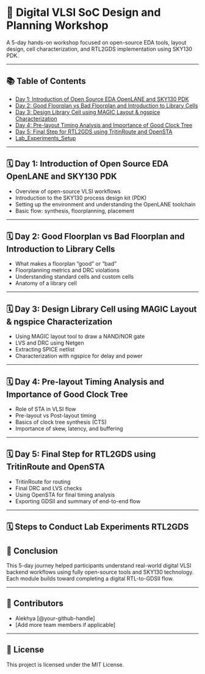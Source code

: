

# 🧠 Digital VLSI SoC Design and Planning Workshop

A 5-day hands-on workshop focused on open-source EDA tools, layout design, cell characterization, and RTL2GDS implementation using SKY130 PDK.

---

## 📚 Table of Contents

- [Day 1: Introduction of Open Source EDA OpenLANE and SKY130 PDK](doc/Day1.md)  
- [Day 2: Good Floorplan vs Bad Floorplan and Introduction to Library Cells](doc/Day2.md)
- [Day 3: Design Library Cell using MAGIC Layout & ngspice Characterization](doc/Day3.md)
- [Day 4: Pre-layout Timing Analysis and Importance of Good Clock Tree](doc/Day4.md)
- [Day 5: Final Step for RTL2GDS using TritinRoute and OpenSTA](doc/Day5.md)
- [Lab_Experiments_Setup](doc/Lab_Experiment_Flow_RTL_to_GDSII.md)
---

## 🗓️ Day 1: Introduction of Open Source EDA OpenLANE and SKY130 PDK

- Overview of open-source VLSI workflows  
- Introduction to the SKY130 process design kit (PDK)  
- Setting up the environment and understanding the OpenLANE toolchain  
- Basic flow: synthesis, floorplanning, placement

---

## 🗓️ Day 2: Good Floorplan vs Bad Floorplan and Introduction to Library Cells

- What makes a floorplan “good” or “bad”  
- Floorplanning metrics and DRC violations  
- Understanding standard cells and custom cells  
- Anatomy of a library cell

---

## 🗓️ Day 3: Design Library Cell using MAGIC Layout & ngspice Characterization

- Using MAGIC layout tool to draw a NAND/NOR gate  
- LVS and DRC using Netgen  
- Extracting SPICE netlist  
- Characterization with ngspice for delay and power

---

## 🗓️ Day 4: Pre-layout Timing Analysis and Importance of Good Clock Tree

- Role of STA in VLSI flow  
- Pre-layout vs Post-layout timing  
- Basics of clock tree synthesis (CTS)  
- Importance of skew, latency, and buffering

---

## 🗓️ Day 5: Final Step for RTL2GDS using TritinRoute and OpenSTA

- TritinRoute for routing  
- Final DRC and LVS checks  
- Using OpenSTA for final timing analysis  
- Exporting GDSII and summary of end-to-end flow

---
## 🗓️ Steps to Conduct Lab Experiments RTL2GDS
## 🏁 Conclusion

This 5-day journey helped participants understand real-world digital VLSI backend workflows using fully open-source tools and SKY130 technology. Each module builds toward completing a digital RTL-to-GDSII flow.

---

## 👥 Contributors

- Alekhya [@your-github-handle]  
- [Add more team members if applicable]

---

## 📄 License

This project is licensed under the MIT License.




